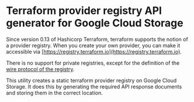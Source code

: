 Terraform provider registry API generator for Google Cloud Storage
=====================================================================
Since version 0.13 of Hashicorp Terraform, terraform supports the notion
of a provider registry. When you create your own provider, you
can make it accessible via [https://registry.terraform.io](https://registry.terraform.io).

There is no support for private registries, except for the definition
of the [wire protocol of the registry](https://www.terraform.io/docs/internals/provider-registry-protocol.html).

This utility creates a static terraform provider registry on Google Cloud Storage. It does this by 
generating the required API response documents and storing them in the correct location.
